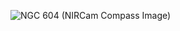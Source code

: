 <p align="centre">
  <img src="https://stsci-opo.org/STScI-01HQP7771P4QR3Q3DNT1Q90ZTV.png" alt ="NGC 604 (NIRCam Compass Image)">
</p>
